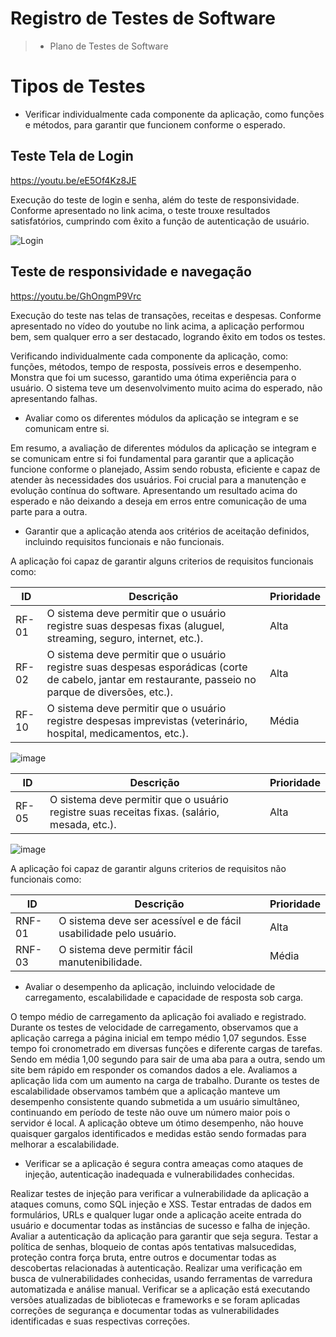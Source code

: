 # Registro de Testes de Software

> - Plano de Testes de Software

# Tipos de Testes

* Verificar individualmente cada componente da aplicação, como funções e métodos, para garantir que funcionem conforme o esperado.

## Teste Tela de Login

https://youtu.be/eE5Of4Kz8JE

Execução do teste de login e senha, além do teste de responsividade. Conforme apresentado no link acima, o teste trouxe resultados satisfatórios, cumprindo com êxito a função de autenticação de usuário.

![Login](https://github.com/ICEI-PUC-Minas-PMV-ADS/pmv-ads-2023-2-e2-proj-int-t11-pmv-ads-2023-2-e2-t11-projcontrolafacil/assets/122227953/099d8cb5-bdec-4e5b-ab4c-c6cd7ffb24a3)

## Teste de responsividade e navegação

https://youtu.be/GhOngmP9Vrc

Execução do teste nas telas de transações, receitas e despesas. Conforme apresentado no vídeo do youtube no link acima, a aplicação performou bem, sem qualquer erro a ser destacado, logrando êxito em todos os testes.


Verificando individualmente cada componente da aplicação, como: funções, métodos, tempo de resposta, possíveis erros e desempenho. Monstra que foi um sucesso, garantido uma ótima experiência para o usuário. O sistema teve um desenvolvimento muito acima do esperado, não apresentando falhas. 


* Avaliar como os diferentes módulos da aplicação se integram e se comunicam entre si.
 
Em resumo, a avaliação de diferentes módulos da aplicação se integram e se comunicam entre si foi fundamental para garantir que a aplicação funcione conforme o planejado, Assim sendo robusta, eficiente e capaz de atender às necessidades dos usuários. Foi crucial para a manutenção e evolução contínua do software. Apresentando um resultado acima do esperado e não deixando a deseja em erros entre comunicação de uma parte para a outra.


* Garantir que a aplicação atenda aos critérios de aceitação definidos, incluindo requisitos funcionais e não funcionais.

A aplicação foi capaz de garantir alguns criterios de requisitos funcionais como:

| **ID** | **Descrição** | **Prioridade** |
|--------|---------------|----------------|
| RF-01  | O sistema deve permitir que o usuário registre suas despesas fixas (aluguel, streaming, seguro, internet, etc.). | Alta |
| RF-02  | O sistema deve permitir que o usuário registre suas despesas esporádicas (corte de cabelo, jantar em restaurante, passeio no parque de diversões, etc.). | Alta |
| RF-10  | O sistema deve permitir que o usuário registre despesas imprevistas (veterinário, hospital, medicamentos, etc.). | Média |

![image](https://github.com/ICEI-PUC-Minas-PMV-ADS/pmv-ads-2023-2-e2-proj-int-t11-pmv-ads-2023-2-e2-t11-projcontrolafacil/assets/131082433/ced5f728-94c2-47a4-9aab-9a7637749c13)

| **ID** | **Descrição** | **Prioridade** |
|--------|---------------|----------------|
| RF-05  | O sistema deve permitir que o usuário registre suas receitas fixas. (salário, mesada, etc.). | Alta |

![image](https://github.com/ICEI-PUC-Minas-PMV-ADS/pmv-ads-2023-2-e2-proj-int-t11-pmv-ads-2023-2-e2-t11-projcontrolafacil/assets/131082433/3c8c56c3-d8b4-4a69-af77-e499c8d3152e)

A aplicação foi capaz de garantir alguns criterios de requisitos não funcionais como:

| **ID** | **Descrição** | **Prioridade** |
|--------|---------------|----------------|
| RNF-01  | O sistema deve ser acessível e de fácil usabilidade pelo usuário. | Alta |
| RNF-03  | O sistema deve permitir fácil manutenibilidade. | Média |

* Avaliar o desempenho da aplicação, incluindo velocidade de carregamento, escalabilidade e capacidade de resposta sob carga.

O tempo médio de carregamento da aplicação foi avaliado e registrado. Durante os testes de velocidade de carregamento, observamos que a aplicação carrega a página inicial em tempo médio 1,07 segundos.
Esse tempo foi cronometrado em diversas funções e diferente cargas de tarefas. Sendo em média  1,00 segundo para sair de uma aba para a outra, sendo um site bem rápido em responder os comandos dados a ele.
Avaliamos a aplicação lida com um aumento na carga de trabalho. Durante os testes de escalabilidade observamos também que a aplicação manteve um desempenho consistente quando submetida a um usuário simultâneo, continuando em período de teste não ouve um número maior pois o servidor é local. A aplicação obteve um ótimo desempenho, não houve quaisquer gargalos identificados e medidas estão sendo formadas para melhorar a escalabilidade.

* Verificar se a aplicação é segura contra ameaças como ataques de injeção, autenticação inadequada e vulnerabilidades conhecidas.

Realizar testes de injeção para verificar a vulnerabilidade da aplicação a ataques comuns, como SQL injeção e XSS. Testar entradas de dados em formulários, URLs e qualquer lugar onde a aplicação aceite entrada do usuário e documentar todas as instâncias de sucesso e falha de injeção.
Avaliar a autenticação da aplicação para garantir que seja segura. Testar a política de senhas, bloqueio de contas após tentativas malsucedidas, proteção contra força bruta, entre outros e documentar todas as descobertas relacionadas à autenticação.
Realizar uma verificação em busca de vulnerabilidades conhecidas, usando ferramentas de varredura automatizada e análise manual. Verificar se a aplicação está executando versões atualizadas de bibliotecas e frameworks e se foram aplicadas correções de segurança e documentar todas as vulnerabilidades identificadas e suas respectivas correções.
